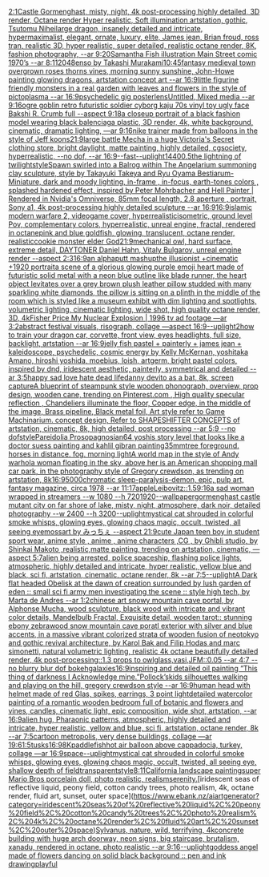 [2:1](https://www.ebank.nz/aiartgenerator?category=2%3A1)[Castle Gormenghast, misty, night, 4k post-processing highly detailed, 3D render, Octane render Hyper realistic, Soft illumination artstation, gothic, Tsutomu Nihei](https://www.ebank.nz/aiartgenerator?category=Castle%20Gormenghast%2C%20misty%2C%20night%2C%204k%20post-processing%20highly%20detailed%2C%203D%20render%2C%20Octane%20render%20Hyper%20realistic%2C%20Soft%20illumination%20artstation%2C%20gothic%2C%20Tsutomu%20Nihei)[large dragon, insanely detailed and intricate, hypermaximalist, elegant, ornate, luxury, elite, James jean, Brian froud, ross tran, realistic 3D, hyper realistic, super detailed, realistic octane render, 8K, fashion photography, --ar 9:20](https://www.ebank.nz/aiartgenerator?category=large%20dragon%2C%20insanely%20detailed%20and%20intricate%2C%20hypermaximalist%2C%20elegant%2C%20ornate%2C%20luxury%2C%20elite%2C%20James%20jean%2C%20Brian%20froud%2C%20ross%20tran%2C%20realistic%203D%2C%20hyper%20realistic%2C%20super%20detailed%2C%20realistic%20octane%20render%2C%208K%2C%20fashion%20photography%2C%20--ar%209%3A20)[Samantha Fish illustration Main Street comic 1970’s --ar 8:11](https://www.ebank.nz/aiartgenerator?category=Samantha%20Fish%20illustration%20Main%20Street%20comic%201970%E2%80%99s%20--ar%208%3A11)[2048](https://www.ebank.nz/aiartgenerator?category=2048)[enso by Takashi Murakami](https://www.ebank.nz/aiartgenerator?category=enso%20by%20Takashi%20Murakami)[10:45](https://www.ebank.nz/aiartgenerator?category=10%3A45)[fantasy medieval town overgrown roses thorns vines, morning sunny sunshine, John-Howe painting glowing dragons, artstation concept art --ar 16:9](https://www.ebank.nz/aiartgenerator?category=fantasy%20medieval%20town%20overgrown%20roses%20thorns%20vines%2C%20morning%20sunny%20sunshine%2C%20John-Howe%20painting%20glowing%20dragons%2C%20artstation%20concept%20art%20--ar%2016%3A9)[little figurine friendly monsters in a real garden with leaves and flowers in the style of pictoplasma --ar 16:9](https://www.ebank.nz/aiartgenerator?category=little%20figurine%20friendly%20monsters%20in%20a%20real%20garden%20with%20leaves%20and%20flowers%20in%20the%20style%20of%20pictoplasma%20--ar%2016%3A9)[psychedelic gig poster](https://www.ebank.nz/aiartgenerator?category=psychedelic%20gig%20poster)[lens](https://www.ebank.nz/aiartgenerator?category=lens)[Untitled, Mixed media --ar 9:16](https://www.ebank.nz/aiartgenerator?category=Untitled%2C%20Mixed%20media%20--ar%209%3A16)[ogre goblin retro futuristic soldier cyborg kaju 70s vinyl toy ugly face Bakshi R. Crumb full    --aspect 9:18](https://www.ebank.nz/aiartgenerator?category=ogre%20goblin%20retro%20futuristic%20soldier%20cyborg%20kaju%2070s%20vinyl%20toy%20ugly%20face%20Bakshi%20R.%20Crumb%20full%20%20%20%20--aspect%209%3A18)[a closeup portrait of a black fashion model wearing black balenciaga plastic, 3D render, 4k, white background, cinematic, dramatic lighting, —ar 9:16](https://www.ebank.nz/aiartgenerator?category=a%20closeup%20portrait%20of%20a%20black%20fashion%20model%20wearing%20black%20balenciaga%20plastic%2C%203D%20render%2C%204k%2C%20white%20background%2C%20cinematic%2C%20dramatic%20lighting%2C%20%E2%80%94ar%209%3A16)[nike trainer made from balloons in the style of Jeff koons](https://www.ebank.nz/aiartgenerator?category=nike%20trainer%20made%20from%20balloons%20in%20the%20style%20of%20Jeff%20koons)[21:9](https://www.ebank.nz/aiartgenerator?category=21%3A9)[large battle Mecha in a huge Victoria's Secret clothing store, bright daylight, matte painting, highly detailed, cgsociety, hyperrealistic, --no dof, --ar 16:9](https://www.ebank.nz/aiartgenerator?category=large%20battle%20Mecha%20in%20a%20huge%20Victoria%27s%20Secret%20clothing%20store%2C%20bright%20daylight%2C%20matte%20painting%2C%20highly%20detailed%2C%20cgsociety%2C%20hyperrealistic%2C%20--no%20dof%2C%20--ar%2016%3A9)[--fast](https://www.ebank.nz/aiartgenerator?category=--fast)[--uplight](https://www.ebank.nz/aiartgenerator?category=--uplight)[1440](https://www.ebank.nz/aiartgenerator?category=1440)[0.5](https://www.ebank.nz/aiartgenerator?category=0.5)[the lightning of twilight](https://www.ebank.nz/aiartgenerator?category=the%20lightning%20of%20twilight)[style](https://www.ebank.nz/aiartgenerator?category=style)[Spawn swirled into a Balrog within The Angelarium summoning clay sculpture, style by Takayuki Takeya and Ryu Oyama Bestiarum-Miniature, dark and moody lighting, in-frame , in-focus, earth-tones colors , splashed hardened effect, inspired by Peter Mohrbacher and Hell Painter | Rendered in Nvidia's Omniverse, 85mm focal length, 2.8 aperture , portrait, Sony a1, 4k post-processing highly detailed sculpture --ar 16:9](https://www.ebank.nz/aiartgenerator?category=Spawn%20swirled%20into%20a%20Balrog%20within%20The%20Angelarium%20summoning%20clay%20sculpture%2C%20style%20by%20Takayuki%20Takeya%20and%20Ryu%20Oyama%20Bestiarum-Miniature%2C%20dark%20and%20moody%20lighting%2C%20in-frame%20%2C%20in-focus%2C%20earth-tones%20colors%20%2C%20splashed%20hardened%20effect%2C%20inspired%20by%20Peter%20Mohrbacher%20and%20Hell%20Painter%20%7C%20Rendered%20in%20Nvidia%27s%20Omniverse%2C%2085mm%20focal%20length%2C%202.8%20aperture%20%2C%20portrait%2C%20Sony%20a1%2C%204k%20post-processing%20highly%20detailed%20sculpture%20--ar%2016%3A9)[16:9](https://www.ebank.nz/aiartgenerator?category=16%3A9)[islamic modern warfare 2, videogame cover, hyperrealistic](https://www.ebank.nz/aiartgenerator?category=islamic%20modern%20warfare%202%2C%20videogame%20cover%2C%20hyperrealistic)[isometric, ground level Pov, complementary colors, hyperrealistic, unreal engine, fractal, rendered in octane](https://www.ebank.nz/aiartgenerator?category=isometric%2C%20ground%20level%20Pov%2C%20complementary%20colors%2C%20hyperrealistic%2C%20unreal%20engine%2C%20fractal%2C%20rendered%20in%20octane)[pink and blue goldfish, glowing, translucent, octane render, realistic](https://www.ebank.nz/aiartgenerator?category=pink%20and%20blue%20goldfish%2C%20glowing%2C%20translucent%2C%20octane%20render%2C%20realistic)[cookie monster elder God](https://www.ebank.nz/aiartgenerator?category=cookie%20monster%20elder%20God)[21:9](https://www.ebank.nz/aiartgenerator?category=21%3A9)[mechanical owl, hard surface, extreme detail, DAYTONER Daniel Hahn, Vitaly Bulgarov, unreal engine render --aspect 2:3](https://www.ebank.nz/aiartgenerator?category=mechanical%20owl%2C%20hard%20surface%2C%20extreme%20detail%2C%20DAYTONER%20Daniel%20Hahn%2C%20Vitaly%20Bulgarov%2C%20unreal%20engine%20render%20--aspect%202%3A3)[16:9](https://www.ebank.nz/aiartgenerator?category=16%3A9)[an alphaputt mashup](https://www.ebank.nz/aiartgenerator?category=an%20alphaputt%20mashup)[the illusionist +cinematic +1920 portrait](https://www.ebank.nz/aiartgenerator?category=the%20illusionist%20%2Bcinematic%20%2B1920%20portrait)[a scene of a glorious glowing purple emoji heart made of futuristic solid metal with a neon blue outline like blade runner, the heart object levitates over a grey brown plush leather pillow studded with many sparkling white diamonds, the pillow is sitting on a plinth in the middle of the room which is styled like a museum exhibit with dim lighting and spotlights, volumetric lighting, cinematic lighting, wide shot, high quality octane render, 3D, 4k](https://www.ebank.nz/aiartgenerator?category=a%20scene%20of%20a%20glorious%20glowing%20purple%20emoji%20heart%20made%20of%20futuristic%20solid%20metal%20with%20a%20neon%20blue%20outline%20like%20blade%20runner%2C%20the%20heart%20object%20levitates%20over%20a%20grey%20brown%20plush%20leather%20pillow%20studded%20with%20many%20sparkling%20white%20diamonds%2C%20the%20pillow%20is%20sitting%20on%20a%20plinth%20in%20the%20middle%20of%20the%20room%20which%20is%20styled%20like%20a%20museum%20exhibit%20with%20dim%20lighting%20and%20spotlights%2C%20volumetric%20lighting%2C%20cinematic%20lighting%2C%20wide%20shot%2C%20high%20quality%20octane%20render%2C%203D%2C%204k)[Fisher Price My Nuclear Explosion | 1996 tv ad footage —ar 3:2](https://www.ebank.nz/aiartgenerator?category=Fisher%20Price%20My%20Nuclear%20Explosion%20%7C%201996%20tv%20ad%20footage%20%E2%80%94ar%203%3A2)[abstract festival visuals, risograph, collage —aspect 16:9](https://www.ebank.nz/aiartgenerator?category=abstract%20festival%20visuals%2C%20risograph%2C%20collage%20%E2%80%94aspect%2016%3A9)[--uplight](https://www.ebank.nz/aiartgenerator?category=--uplight)[2](https://www.ebank.nz/aiartgenerator?category=2)[how to train your dragon car, corvette, front view, eyes headlights, full size, backlight, artstation --ar 16:9](https://www.ebank.nz/aiartgenerator?category=how%20to%20train%20your%20dragon%20car%2C%20corvette%2C%20front%20view%2C%20eyes%20headlights%2C%20full%20size%2C%20backlight%2C%20artstation%20--ar%2016%3A9)[jelly fish pastel + painterly + james jean + kaleidoscope, psychedelic, cosmic energy by Kelly McKernan, yoshitaka Amano, hiroshi yoshida, moebius, loish, artgerm, bright pastel colors, inspired by dnd, iridescent aesthetic, painterly, symmetrical and detailed --ar 3:5](https://www.ebank.nz/aiartgenerator?category=jelly%20fish%20pastel%20%2B%20painterly%20%2B%20james%20jean%20%2B%20kaleidoscope%2C%20psychedelic%2C%20cosmic%20energy%20by%20Kelly%20McKernan%2C%20yoshitaka%20Amano%2C%20hiroshi%20yoshida%2C%20moebius%2C%20loish%2C%20artgerm%2C%20bright%20pastel%20colors%2C%20inspired%20by%20dnd%2C%20iridescent%20aesthetic%2C%20painterly%2C%20symmetrical%20and%20detailed%20--ar%203%3A5)[happy sad love hate dead life](https://www.ebank.nz/aiartgenerator?category=happy%20sad%20love%20hate%20dead%20life)[danny devito as a bat, 8k, screen capture](https://www.ebank.nz/aiartgenerator?category=danny%20devito%20as%20a%20bat%2C%208k%2C%20screen%20capture)[A blueprint of steampunk style wooden phonograph,  overview, prop design, wooden cane,  trending on Pinterest.com  , High quality specular reflection ,  Chandeliers illuminate the floor, Copper  edge, in the middle of the image, Brass pipeline,  Black metal foil,  Art style refer to Game Machinarium.  concept design, Refer to SHAPESHIFTER CONCEPTS  of artstation, cinematic,  8k, high detailed,  post processing    --ar 5:9   --no dof](https://www.ebank.nz/aiartgenerator?category=A%20blueprint%20of%20steampunk%20style%20wooden%20phonograph%2C%20%20overview%2C%20prop%20design%2C%20wooden%20cane%2C%20%20trending%20on%20Pinterest.com%20%20%2C%20High%20quality%20specular%20reflection%20%2C%20%20Chandeliers%20illuminate%20the%20floor%2C%20Copper%20%20edge%2C%20in%20the%20middle%20of%20the%20image%2C%20Brass%20pipeline%2C%20%20Black%20metal%20foil%2C%20%20Art%20style%20refer%20to%20Game%20Machinarium.%20%20concept%20design%2C%20Refer%20to%20SHAPESHIFTER%20CONCEPTS%20%20of%20artstation%2C%20cinematic%2C%20%208k%2C%20high%20detailed%2C%20%20post%20processing%20%20%20%20--ar%205%3A9%20%20%20--no%20dof)[style](https://www.ebank.nz/aiartgenerator?category=style)[Pareidolia Prosopagnosia](https://www.ebank.nz/aiartgenerator?category=Pareidolia%20Prosopagnosia)[n64 yoshis story level that looks like a doctor suess painting and kahlil gibran painting](https://www.ebank.nz/aiartgenerator?category=n64%20yoshis%20story%20level%20that%20looks%20like%20a%20doctor%20suess%20painting%20and%20kahlil%20gibran%20painting)[35mm](https://www.ebank.nz/aiartgenerator?category=35mm)[tree foreground. horses in distance. fog. morning light](https://www.ebank.nz/aiartgenerator?category=tree%20foreground.%20horses%20in%20distance.%20fog.%20morning%20light)[A world map in the style of Andy warhol](https://www.ebank.nz/aiartgenerator?category=A%20world%20map%20in%20the%20style%20of%20Andy%20warhol)[a woman floating in the sky, above her is an American shopping mall car park, in the photography style of Gregory crewdson, as trending on artstation, 8k](https://www.ebank.nz/aiartgenerator?category=a%20woman%20floating%20in%20the%20sky%2C%20above%20her%20is%20an%20American%20shopping%20mall%20car%20park%2C%20in%20the%20photography%20style%20of%20Gregory%20crewdson%2C%20as%20trending%20on%20artstation%2C%208k)[16:9](https://www.ebank.nz/aiartgenerator?category=16%3A9)[5000](https://www.ebank.nz/aiartgenerator?category=5000)[chromatic sleep-paralysis-demon, epic, pulp art, fantasy magazine, circa 1978 --ar 11:17](https://www.ebank.nz/aiartgenerator?category=chromatic%20sleep-paralysis-demon%2C%20epic%2C%20pulp%20art%2C%20fantasy%20magazine%2C%20circa%201978%20--ar%2011%3A17)[apple](https://www.ebank.nz/aiartgenerator?category=apple)[Leibovitz::1.5](https://www.ebank.nz/aiartgenerator?category=Leibovitz%3A%3A1.5)[9:16](https://www.ebank.nz/aiartgenerator?category=9%3A16)[a sad woman wrapped in streamers --w 1080 --h 720](https://www.ebank.nz/aiartgenerator?category=a%20sad%20woman%20wrapped%20in%20streamers%20--w%201080%20--h%20720)[1920](https://www.ebank.nz/aiartgenerator?category=1920)[--wallpaper](https://www.ebank.nz/aiartgenerator?category=--wallpaper)[gormenghast castle mutant city on far shore of lake, misty, night, atmosphere, dark noir, detailed photography --w 2400 --h 3200](https://www.ebank.nz/aiartgenerator?category=gormenghast%20castle%20mutant%20city%20on%20far%20shore%20of%20lake%2C%20misty%2C%20night%2C%20atmosphere%2C%20dark%20noir%2C%20detailed%20photography%20--w%202400%20--h%203200)[--uplight](https://www.ebank.nz/aiartgenerator?category=--uplight)[mystical cat shrouded in colorful smoke whisps, glowing eyes, glowing chaos magic, occult, twisted, all seeing eye](https://www.ebank.nz/aiartgenerator?category=mystical%20cat%20shrouded%20in%20colorful%20smoke%20whisps%2C%20glowing%20eyes%2C%20glowing%20chaos%20magic%2C%20occult%2C%20twisted%2C%20all%20seeing%20eye)[moss](https://www.ebank.nz/aiartgenerator?category=moss)[art by みっちぇ --aspect 21:9](https://www.ebank.nz/aiartgenerator?category=art%20by%20%E3%81%BF%E3%81%A3%E3%81%A1%E3%81%87%20--aspect%2021%3A9)[cute Japan  teen boy in student  sport wear, anime style , anime , anime characters ,CG , by Ghibli studio, by Shinkai Makoto ,realistic,matte painting, trending on artstation, cinematic, —aspect 5:7](https://www.ebank.nz/aiartgenerator?category=cute%20Japan%20%20teen%20boy%20in%20student%20%20sport%20wear%2C%20anime%20style%20%2C%20anime%20%2C%20anime%20characters%20%2CCG%20%2C%20by%20Ghibli%20studio%2C%20by%20Shinkai%20Makoto%20%2Crealistic%2Cmatte%20painting%2C%20trending%20on%20artstation%2C%20cinematic%2C%20%E2%80%94aspect%205%3A7)[alien being arrested, police spaceship, flashing police lights, atmospheric, highly detailed and intricate, hyper realistic, yellow blue and black, sci fi, artstation, cinematic, octane render, 8k --ar 7:5](https://www.ebank.nz/aiartgenerator?category=alien%20being%20arrested%2C%20police%20spaceship%2C%20flashing%20police%20lights%2C%20atmospheric%2C%20highly%20detailed%20and%20intricate%2C%20hyper%20realistic%2C%20yellow%20blue%20and%20black%2C%20sci%20fi%2C%20artstation%2C%20cinematic%2C%20octane%20render%2C%208k%20--ar%207%3A5)[--uplight](https://www.ebank.nz/aiartgenerator?category=--uplight)[A Dark flat headed Obelisk  at the dawn of creation surrounded by lush garden of eden :: small sci fi army men investigating the scene :: style high tech, by Marta de Andres --ar 1:2](https://www.ebank.nz/aiartgenerator?category=A%20Dark%20flat%20headed%20Obelisk%20%20at%20the%20dawn%20of%20creation%20surrounded%20by%20lush%20garden%20of%20eden%20%3A%3A%20small%20sci%20fi%20army%20men%20investigating%20the%20scene%20%3A%3A%20style%20high%20tech%2C%20by%20Marta%20de%20Andres%20--ar%201%3A2)[chinese art snowy mountain cave portal, by Alphonse Mucha, wood sculpture, black wood with intricate and vibrant color details, Mandelbulb Fractal, Exquisite detail, wooden tarot:: stunning ebony zebrawood snow mountain cave poratl exterior with silver and blue accents, in a massive vibrant colorized strata of wooden fusion of neotokyo and gothic revival architecture, by Karol Bak and Filip Hodas and marc simonetti, natural volumetric lighting, realistic 4k octane beautifully detailed render, 4k post-processing::1.3 props to owlglass,vasi,JFM::0.05 --ar 4:7  --no blurry blur dof bokeh](https://www.ebank.nz/aiartgenerator?category=chinese%20art%20snowy%20mountain%20cave%20portal%2C%20by%20Alphonse%20Mucha%2C%20wood%20sculpture%2C%20black%20wood%20with%20intricate%20and%20vibrant%20color%20details%2C%20Mandelbulb%20Fractal%2C%20Exquisite%20detail%2C%20wooden%20tarot%3A%3A%20stunning%20ebony%20zebrawood%20snow%20mountain%20cave%20poratl%20exterior%20with%20silver%20and%20blue%20accents%2C%20in%20a%20massive%20vibrant%20colorized%20strata%20of%20wooden%20fusion%20of%20neotokyo%20and%20gothic%20revival%20architecture%2C%20by%20Karol%20Bak%20and%20Filip%20Hodas%20and%20marc%20simonetti%2C%20natural%20volumetric%20lighting%2C%20realistic%204k%20octane%20beautifully%20detailed%20render%2C%204k%20post-processing%3A%3A1.3%20props%20to%20owlglass%2Cvasi%2CJFM%3A%3A0.05%20--ar%204%3A7%20%20--no%20blurry%20blur%20dof%20bokeh)[galaxies](https://www.ebank.nz/aiartgenerator?category=galaxies)[16:9](https://www.ebank.nz/aiartgenerator?category=16%3A9)[inspiring and detailed oil painting “This thing of darkness I Acknowledge mine.”](https://www.ebank.nz/aiartgenerator?category=inspiring%20and%20detailed%20oil%20painting%20%E2%80%9CThis%20thing%20of%20darkness%20I%20Acknowledge%20mine.%E2%80%9D)[Pollock’s](https://www.ebank.nz/aiartgenerator?category=Pollock%E2%80%99s)[kids silhouettes walking and playing on the hill, gregory crewdson style --ar 16:9](https://www.ebank.nz/aiartgenerator?category=kids%20silhouettes%20walking%20and%20playing%20on%20the%20hill%2C%20gregory%20crewdson%20style%20--ar%2016%3A9)[human head with helmet made of red Glas, spikes, earrings, 3 point light](https://www.ebank.nz/aiartgenerator?category=human%20head%20with%20helmet%20made%20of%20red%20Glas%2C%20spikes%2C%20earrings%2C%203%20point%20light)[detailed watercolor painting of a romantic wooden bedroom full of botanic and flowers and vines, candles, cinematic light, epic composition, wide shot, artstation, --ar 16:9](https://www.ebank.nz/aiartgenerator?category=detailed%20watercolor%20painting%20of%20a%20romantic%20wooden%20bedroom%20full%20of%20botanic%20and%20flowers%20and%20vines%2C%20candles%2C%20cinematic%20light%2C%20epic%20composition%2C%20wide%20shot%2C%20artstation%2C%20--ar%2016%3A9)[alien hug, Pharaonic patterns, atmospheric, highly detailed and intricate, hyper realistic, yellow and blue, sci fi, artstation, octane render, 8k --ar 7:5](https://www.ebank.nz/aiartgenerator?category=alien%20hug%2C%20Pharaonic%20patterns%2C%20atmospheric%2C%20highly%20detailed%20and%20intricate%2C%20hyper%20realistic%2C%20yellow%20and%20blue%2C%20sci%20fi%2C%20artstation%2C%20octane%20render%2C%208k%20--ar%207%3A5)[cartoon metropolis, very dense buildings, collage —ar 19:6](https://www.ebank.nz/aiartgenerator?category=cartoon%20metropolis%2C%20very%20dense%20buildings%2C%20collage%20%E2%80%94ar%2019%3A6)[1:5](https://www.ebank.nz/aiartgenerator?category=1%3A5)[tusks](https://www.ebank.nz/aiartgenerator?category=tusks)[16:9](https://www.ebank.nz/aiartgenerator?category=16%3A9)[8K](https://www.ebank.nz/aiartgenerator?category=8K)[paddlefish](https://www.ebank.nz/aiartgenerator?category=paddlefish)[hot air balloon above cappadocia, turkey, collage —ar 16:9](https://www.ebank.nz/aiartgenerator?category=hot%20air%20balloon%20above%20cappadocia%2C%20turkey%2C%20collage%20%E2%80%94ar%2016%3A9)[space](https://www.ebank.nz/aiartgenerator?category=space)[--uplight](https://www.ebank.nz/aiartgenerator?category=--uplight)[mystical cat shrouded in colorful smoke whisps, glowing eyes, glowing chaos magic, occult, twisted, all seeing eye, shallow depth of field](https://www.ebank.nz/aiartgenerator?category=mystical%20cat%20shrouded%20in%20colorful%20smoke%20whisps%2C%20glowing%20eyes%2C%20glowing%20chaos%20magic%2C%20occult%2C%20twisted%2C%20all%20seeing%20eye%2C%20shallow%20depth%20of%20field)[transparent](https://www.ebank.nz/aiartgenerator?category=transparent)[style](https://www.ebank.nz/aiartgenerator?category=style)[8:11](https://www.ebank.nz/aiartgenerator?category=8%3A11)[California landscape painting](https://www.ebank.nz/aiartgenerator?category=California%20landscape%20painting)[super Mario Bros porcelain doll, photo realistic, realism](https://www.ebank.nz/aiartgenerator?category=super%20Mario%20Bros%20porcelain%20doll%2C%20photo%20realistic%2C%20realism)[serenity.](https://www.ebank.nz/aiartgenerator?category=serenity.)[iridescent seas of reflective liquid, peony field, cotton candy trees, photo realism, 4k, octane render, fluid art, sunset, outer space](https://www.ebank.nz/aiartgenerator?category=iridescent%20seas%20of%20reflective%20liquid%2C%20peony%20field%2C%20cotton%20candy%20trees%2C%20photo%20realism%2C%204k%2C%20octane%20render%2C%20fluid%20art%2C%20sunset%2C%20outer%20space)[Sylvanus, nature, wild, terrifying, 4k](https://www.ebank.nz/aiartgenerator?category=Sylvanus%2C%20nature%2C%20wild%2C%20terrifying%2C%204k)[concrete building with huge arch doorway, neon signs, big staircase, brutalism, xanadu, rendered in octane, photo realistic --ar 9:16](https://www.ebank.nz/aiartgenerator?category=concrete%20building%20with%20huge%20arch%20doorway%2C%20neon%20signs%2C%20big%20staircase%2C%20brutalism%2C%20xanadu%2C%20rendered%20in%20octane%2C%20photo%20realistic%20--ar%209%3A16)[--uplight](https://www.ebank.nz/aiartgenerator?category=--uplight)[goddess angel made of flowers dancing on solid black background :: pen and ink drawing](https://www.ebank.nz/aiartgenerator?category=goddess%20angel%20made%20of%20flowers%20dancing%20on%20solid%20black%20background%20%3A%3A%20pen%20and%20ink%20drawing)[playful](https://www.ebank.nz/aiartgenerator?category=playful)